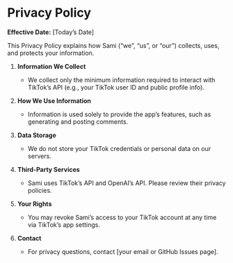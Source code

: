 # Privacy Policy

**Effective Date:** [Today’s Date]

This Privacy Policy explains how Sami (“we”, “us”, or “our”) collects, uses, and protects your information.

1. **Information We Collect**
   - We collect only the minimum information required to interact with TikTok’s API (e.g., your TikTok user ID and public profile info).

2. **How We Use Information**
   - Information is used solely to provide the app’s features, such as generating and posting comments.

3. **Data Storage**
   - We do not store your TikTok credentials or personal data on our servers.

4. **Third-Party Services**
   - Sami uses TikTok’s API and OpenAI’s API. Please review their privacy policies.

5. **Your Rights**
   - You may revoke Sami’s access to your TikTok account at any time via TikTok’s app settings.

6. **Contact**
   - For privacy questions, contact [your email or GitHub Issues page].
